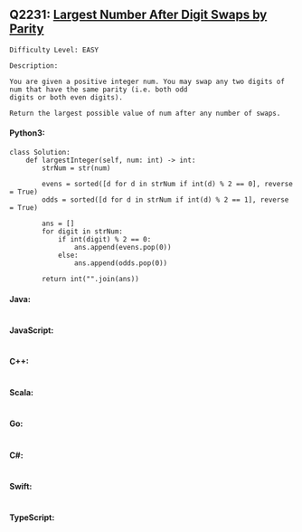 ## Q2231: [Largest Number After Digit Swaps by Parity](https://leetcode.com/problems/largest-number-after-digit-swaps-by-parity/)

```
Difficulty Level: EASY
```

```
Description:

You are given a positive integer num. You may swap any two digits of num that have the same parity (i.e. both odd
digits or both even digits).

Return the largest possible value of num after any number of swaps.
```

#### Python3:

```
class Solution:
    def largestInteger(self, num: int) -> int:
        strNum = str(num)

        evens = sorted([d for d in strNum if int(d) % 2 == 0], reverse = True)
        odds = sorted([d for d in strNum if int(d) % 2 == 1], reverse = True)

        ans = []
        for digit in strNum:
            if int(digit) % 2 == 0:
                ans.append(evens.pop(0))
            else:
                ans.append(odds.pop(0))

        return int("".join(ans))
```

#### Java:

```

```

#### JavaScript:

```

```

#### C++:

```

```

#### Scala:

```

```

#### Go:

```

```

#### C#:

```

```

#### Swift:

```

```

#### TypeScript:

```

```